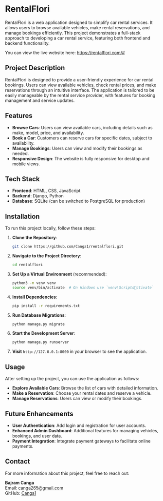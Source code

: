 
# RentalFlori

RentalFlori is a web application designed to simplify car rental services. It allows users to browse available vehicles, make rental reservations, and manage bookings efficiently. This project demonstrates a full-stack approach to developing a car rental service, featuring both frontend and backend functionality.

You can view the live website here: https://rentalflori.com/#

## Project Description

RentalFlori is designed to provide a user-friendly experience for car rental bookings. Users can view available vehicles, check rental prices, and make reservations through an intuitive interface. The application is tailored to be easily manageable by the rental service provider, with features for booking management and service updates.

## Features

- **Browse Cars**: Users can view available cars, including details such as make, model, price, and availability.
- **Book a Car**: Customers can reserve cars for specific dates, subject to availability.
- **Manage Bookings**: Users can view and modify their bookings as needed.
- **Responsive Design**: The website is fully responsive for desktop and mobile views.

## Tech Stack

- **Frontend**: HTML, CSS, JavaScript
- **Backend**: Django, Python
- **Database**: SQLite (can be switched to PostgreSQL for production)


## Installation

To run this project locally, follow these steps:

1. **Clone the Repository**:
   ```bash
   git clone https://github.com/Canga1/rentalflori.git
   ```
2. **Navigate to the Project Directory**:
   ```bash
   cd rentalflori
   ```
3. **Set Up a Virtual Environment** (recommended):
   ```bash
   python3 -m venv venv
   source venv/bin/activate  # On Windows use `venv\Scriptsctivate`
   ```
4. **Install Dependencies**:
   ```bash
   pip install -r requirements.txt
   ```
5. **Run Database Migrations**:
   ```bash
   python manage.py migrate
   ```
6. **Start the Development Server**:
   ```bash
   python manage.py runserver
   ```
7. **Visit** `http://127.0.0.1:8000` in your browser to see the application.

## Usage

After setting up the project, you can use the application as follows:

- **Explore Available Cars**: Browse the list of cars with detailed information.
- **Make a Reservation**: Choose your rental dates and reserve a vehicle.
- **Manage Reservations**: Users can view or modify their bookings.


## Future Enhancements

- **User Authentication**: Add login and registration for user accounts.
- **Enhanced Admin Dashboard**: Additional features for managing vehicles, bookings, and user data.
- **Payment Integration**: Integrate payment gateways to facilitate online payments.

## Contact

For more information about this project, feel free to reach out:

**Bajram Canga**  
Email: [canga265@gmail.com](mailto:canga265@gmail.com)  
GitHub: [Canga1](https://github.com/Canga1)
